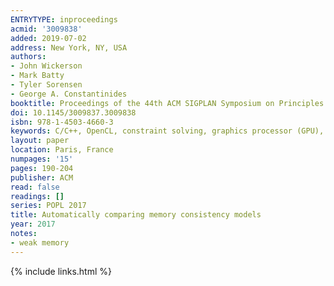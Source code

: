 ```yaml
---
ENTRYTYPE: inproceedings
acmid: '3009838'
added: 2019-07-02
address: New York, NY, USA
authors:
- John Wickerson
- Mark Batty
- Tyler Sorensen
- George A. Constantinides
booktitle: Proceedings of the 44th ACM SIGPLAN Symposium on Principles of Programming Languages
doi: 10.1145/3009837.3009838
isbn: 978-1-4503-4660-3
keywords: C/C++, OpenCL, constraint solving, graphics processor (GPU), model checking, program synthesis, shared memory concurrency, weak memory models
layout: paper
location: Paris, France
numpages: '15'
pages: 190-204
publisher: ACM
read: false
readings: []
series: POPL 2017
title: Automatically comparing memory consistency models
year: 2017
notes:
- weak memory
---
```

{% include links.html %}
